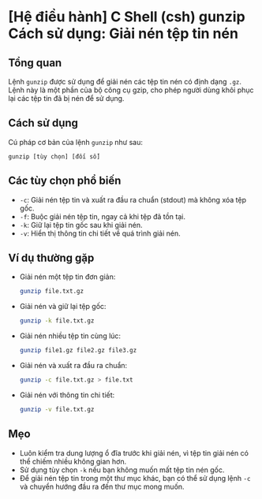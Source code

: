 # [Hệ điều hành] C Shell (csh) gunzip Cách sử dụng: Giải nén tệp tin nén

## Tổng quan
Lệnh `gunzip` được sử dụng để giải nén các tệp tin nén có định dạng `.gz`. Lệnh này là một phần của bộ công cụ gzip, cho phép người dùng khôi phục lại các tệp tin đã bị nén để sử dụng.

## Cách sử dụng
Cú pháp cơ bản của lệnh `gunzip` như sau:
```
gunzip [tùy chọn] [đối số]
```

## Các tùy chọn phổ biến
- `-c`: Giải nén tệp tin và xuất ra đầu ra chuẩn (stdout) mà không xóa tệp gốc.
- `-f`: Buộc giải nén tệp tin, ngay cả khi tệp đã tồn tại.
- `-k`: Giữ lại tệp tin gốc sau khi giải nén.
- `-v`: Hiển thị thông tin chi tiết về quá trình giải nén.

## Ví dụ thường gặp
- Giải nén một tệp tin đơn giản:
  ```bash
  gunzip file.txt.gz
  ```

- Giải nén và giữ lại tệp gốc:
  ```bash
  gunzip -k file.txt.gz
  ```

- Giải nén nhiều tệp tin cùng lúc:
  ```bash
  gunzip file1.gz file2.gz file3.gz
  ```

- Giải nén và xuất ra đầu ra chuẩn:
  ```bash
  gunzip -c file.txt.gz > file.txt
  ```

- Giải nén với thông tin chi tiết:
  ```bash
  gunzip -v file.txt.gz
  ```

## Mẹo
- Luôn kiểm tra dung lượng ổ đĩa trước khi giải nén, vì tệp tin giải nén có thể chiếm nhiều không gian hơn.
- Sử dụng tùy chọn `-k` nếu bạn không muốn mất tệp tin nén gốc.
- Để giải nén tệp tin trong một thư mục khác, bạn có thể sử dụng lệnh `-c` và chuyển hướng đầu ra đến thư mục mong muốn.